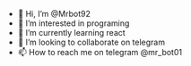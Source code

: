 - 👋 Hi, I’m @Mrbot92
- 👀 I’m interested in programing
- 🌱 I’m currently learning react
- 💞️ I’m looking to collaborate on telegram
- 📫 How to reach me on telegram @mr_bot01

<!---
Mrbot92/Mrbot92 is a ✨ special ✨ repository because its `README.md` (this file) appears on your GitHub profile.
You can click the Preview link to take a look at your changes.
--->




